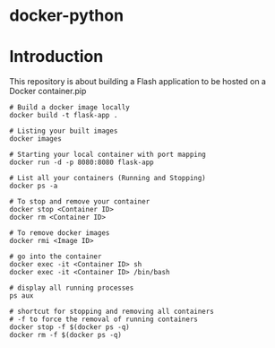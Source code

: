 # docker-python

# Introduction

This repository is about building a Flash application to be hosted on a Docker container.pip

```
# Build a docker image locally
docker build -t flask-app .

# Listing your built images
docker images

# Starting your local container with port mapping
docker run -d -p 8080:8080 flask-app

# List all your containers (Running and Stopping)
docker ps -a

# To stop and remove your container
docker stop <Container ID>
docker rm <Container ID>

# To remove docker images
docker rmi <Image ID>

# go into the container
docker exec -it <Container ID> sh
docker exec -it <Container ID> /bin/bash

# display all running processes
ps aux

# shortcut for stopping and removing all containers
# -f to force the removal of running containers
docker stop -f $(docker ps -q)
docker rm -f $(docker ps -q)
```